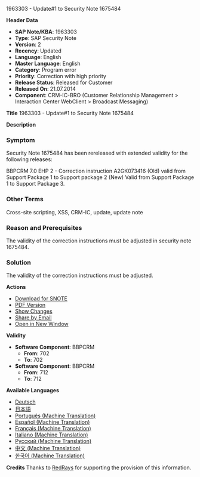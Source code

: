 1963303 - Update#1 to Security Note 1675484

**Header Data**
- **SAP Note/KBA**: 1963303
- **Type**: SAP Security Note
- **Version**: 2
- **Recency**: Updated
- **Language**: English
- **Master Language**: English
- **Category**: Program error
- **Priority**: Correction with high priority
- **Release Status**: Released for Customer
- **Released On**: 21.07.2014
- **Component**: CRM-IC-BRO (Customer Relationship Management > Interaction Center WebClient > Broadcast Messaging)

**Title**
1963303 - Update#1 to Security Note 1675484

**Description**

### Symptom
Security Note 1675484 has been rereleased with extended validity for the following releases:

BBPCRM 7.0 EHP 2 - Correction instruction A2GK073416 (Old) valid from Support Package 1 to Support package 2 (New) Valid from Support Package 1 to Support Package 3.

### Other Terms
Cross-site scripting, XSS, CRM-IC, update, update note

### Reason and Prerequisites
The validity of the correction instructions must be adjusted in security note 1675484.

### Solution
The validity of the correction instructions must be adjusted.

**Actions**
- [Download for SNOTE](https://notesdownloads.sap.com/note/0040000017789602017)
- [PDF Version](https://userapps.support.sap.com/sap/support/sfm/notes/print/0001963303?language=en-US&token=88CF88D048342CF1DD7F6A226603202F)
- [Show Changes](https://me.sap.com/notesLatestChanges/0001963303/E/diff)
- [Share by Email](https://me.sap.com/share-email-link)
- [Open in New Window](https://me.sap.com/open-new-window-link)

**Validity**
- **Software Component**: BBPCRM
  - **From**: 702
  - **To**: 702
- **Software Component**: BBPCRM
  - **From**: 712
  - **To**: 712

**Available Languages**
- [Deutsch](https://me.sap.com/notes/0001963303/D)
- [日本語](https://me.sap.com/notes/0001963303/J)
- [Português (Machine Translation)](https://me.sap.com/notes/0001963303/P)
- [Español (Machine Translation)](https://me.sap.com/notes/0001963303/S)
- [Français (Machine Translation)](https://me.sap.com/notes/0001963303/F)
- [Italiano (Machine Translation)](https://me.sap.com/notes/0001963303/I)
- [Русский (Machine Translation)](https://me.sap.com/notes/0001963303/R)
- [中文 (Machine Translation)](https://me.sap.com/notes/0001963303/1)
- [한국어 (Machine Translation)](https://me.sap.com/notes/0001963303/3)

**Credits**
Thanks to [RedRays](https://redrays.io) for supporting the provision of this information.